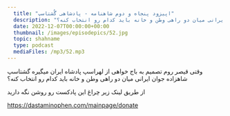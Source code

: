 ```yaml
---
  title: "اپیزود پنجاه و دوم شاهنامه - پادشاهی گُشتاسپ"
  description: "وقتی قیصر روم تصمیم به باج خواهی از لهراسپ پادشاه ایران میگیره گشتاسپ شاهزاده جوان ایرانی میان دو راهی وطن و خانه باید کدام رو انتخاب کنه؟" 
  date: 2022-12-07T00:00:00+00:00
  thumbnail: /images/episodepics/52.jpg
  topic: shahname
  type: podcast
  mediaFiles: /mp3/52.mp3
---
```

وقتی قیصر روم تصمیم به باج خواهی از لهراسپ پادشاه ایران میگیره گشتاسپ شاهزاده جوان ایرانی میان دو راهی وطن و خانه باید کدام رو انتخاب کنه؟


از طریق لینک زیر چراغ این پادکست رو روشن نگه دارید

https://dastaminophen.com/mainpage/donate